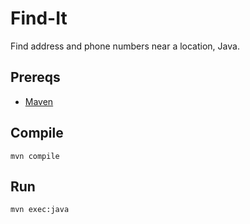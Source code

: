 # Find-It
Find address and phone numbers near a location, Java.

## Prereqs

* [Maven](https://maven.apache.org/download.cgi)

## Compile

`mvn compile`

## Run

`mvn exec:java`


